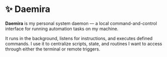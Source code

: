 # ✨ Daemira

**Daemira** is my personal system daemon — a local command-and-control interface for running automation tasks on my machine.

It runs in the background, listens for instructions, and executes defined commands. I use it to centralize scripts, state, and routines I want to access through either the terminal or remote triggers.

